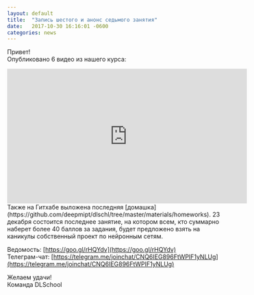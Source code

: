 ```yaml
---
layout: default
title:  "Запись шестого и анонс седьмого занятия"
date:   2017-10-30 16:16:01 -0600
categories: news
---
```

Привет!  
Опубликовано 6 видео из нашего курса:   
<center><div class="video-container"><iframe width="560" height="315" src="https://www.youtube.com/embed/RVk2RUW9Euk" frameborder="0" gesture="media" allow="encrypted-media" allowfullscreen></iframe></div></center>  
Также на Гитхабе выложена последняя [домашка](https://github.com/deepmipt/dlschl/tree/master/materials/homeworks).  
23 декабря состоится последнее занятие, на котором всем, кто суммарно наберет более 40 баллов за задания, будет предложено взять на каникулы собственный проект по нейронным сетям.  
  
Ведомость: [https://goo.gl/rHQYdv](https://goo.gl/rHQYdv)  
Телеграм-чат: [https://telegram.me/joinchat/CNQ6IEG896FtWPIF1yNLUg](https://telegram.me/joinchat/CNQ6IEG896FtWPIF1yNLUg)
  
Желаем удачи!  
Команда DLSchool  
